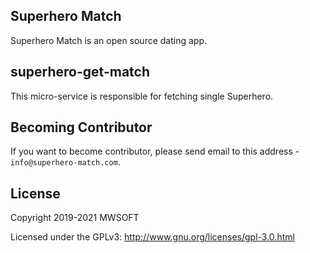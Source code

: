 ## Superhero Match
Superhero Match is an open source dating app.

## superhero-get-match
This micro-service is responsible for fetching single Superhero. 

## Becoming Contributor
If you want to become contributor, please send email to this address - `info@superhero-match.com`.

## License
Copyright 2019-2021 MWSOFT

Licensed under the GPLv3: http://www.gnu.org/licenses/gpl-3.0.html